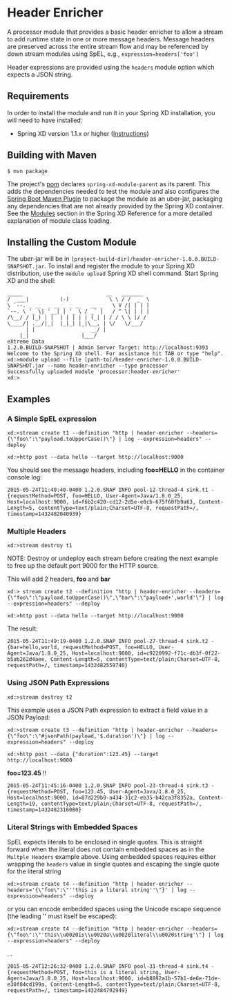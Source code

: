 Header Enricher
===============

A processor module that provides a basic header enricher to allow a stream to add runtime state in one or more message headers. Message headers are preserved across the entire stream flow and may be referenced by down stream modules using SpEL, e.g., `expression=headers['foo']`

Header expressions are provided using the `headers` module option which expects a JSON string.

## Requirements

In order to install the module and run it in your Spring XD installation, you will need to have installed:

* Spring XD version 1.1.x or higher ([Instructions](http://docs.spring.io/spring-xd/docs/current/reference/html/#getting-started))

## Building with Maven

	$ mvn package

The project's [pom](pom.xml) declares `spring-xd-module-parent` as its parent. This adds the dependencies needed to test the module and also configures the [Spring Boot Maven Plugin](http://docs.spring.io/spring-boot/docs/current/reference/html/build-tool-plugins-maven-plugin.html) to package the module as an uber-jar, packaging any dependencies that are not already provided by the Spring XD container. See the [Modules](http://docs.spring.io/spring-xd/docs/current/reference/html/#modules) section in the Spring XD Reference for a more detailed explanation of module class loading.

## Installing the Custom Module

The uber-jar will be in `[project-build-dir]/header-enricher-1.0.0.BUILD-SNAPSHOT.jar`. To install and register the module to your Spring XD distribution, use the `module upload` Spring XD shell command. Start Spring XD and the shell:


	_____                           __   _______
	/  ___|          (-)             \ \ / /  _  \
	\ `--. _ __  _ __ _ _ __   __ _   \ V /| | | |
 	`--. \ '_ \| '__| | '_ \ / _` |   / ^ \| | | |
	/\__/ / |_) | |  | | | | | (_| | / / \ \ |/ /
	\____/| .__/|_|  |_|_| |_|\__, | \/   \/___/
    	  | |                  __/ |
      	|_|                 |___/
	eXtreme Data
	1.2.0.BUILD-SNAPSHOT | Admin Server Target: http://localhost:9393
	Welcome to the Spring XD shell. For assistance hit TAB or type "help".
	xd:>module upload --file [path-to]/header-enricher-1.0.0.BUILD-SNAPSHOT.jar --name header-enricher --type processor
	Successfully uploaded module 'processor:header-enricher'
	xd:>
	
## Examples

### A Simple SpEL expression

    xd:>stream create t1 --definition "http | header-enricher --headers={\"foo\":\"payload.toUpperCase()\"} | log --expression=headers" --deploy
   
    xd:>http post --data hello --target http://localhost:9000 
  
You should see the message headers, including **foo=HELLO** in the container console log:

  
    2015-05-24T11:40:40-0400 1.2.0.SNAP INFO pool-12-thread-4 sink.t1 - {requestMethod=POST, foo=HELLO, User-Agent=Java/1.8.0_25, Host=localhost:9000, id=f6b2c420-cd12-2d5e-e0cb-675f60fb9a63, Content-Length=5, contentType=text/plain;Charset=UTF-8, requestPath=/, timestamp=1432482040939}

### Multiple Headers

    xd:>stream destroy t1

NOTE: Destroy or undeploy each stream before creating the next example to free up the default port 9000 for the HTTP source.

This will add 2 headers, **foo** and **bar**

    xd:> stream create t2 --definition "http | header-enricher --headers={\"foo\":\"payload.toUpperCase()\",\"bar\":\"payload+',world'\"} | log --expression=headers" --deploy
    
    xd:>http post --data hello --target http://localhost:9000
    
The result:

    2015-05-24T11:49:19-0400 1.2.0.SNAP INFO pool-27-thread-4 sink.t2 - {bar=hello,world, requestMethod=POST, foo=HELLO, User-Agent=Java/1.8.0_25, Host=localhost:9000, id=c9220992-f71c-db3f-0f22-b5ab262d4aee, Content-Length=5, contentType=text/plain;Charset=UTF-8, requestPath=/, timestamp=1432482559740}
    
### Using JSON Path Expressions

	xd:>stream destroy t2
	
This example uses a JSON Path expression to extract a field value in a JSON Payload:

    xd:>stream create t3 --definition "http | header-enricher --headers={\"foo\":\"#jsonPath(payload,'$.duration')\"} | log --expression=headers" --deploy
    
    xd:>http post --data {"duration":123.45} --target http://localhost:9000		
		
**foo=123.45** !!

    2015-05-24T11:45:16-0400 1.2.0.SNAP INFO pool-23-thread-4 sink.t3 - {requestMethod=POST, foo=123.45, User-Agent=Java/1.8.0_25, Host=localhost:9000, id=87d229b9-a434-31c2-eb35-b42ca3f8352a, Content-Length=19, contentType=text/plain;Charset=UTF-8, requestPath=/, timestamp=1432482316080}

### Literal Strings with Embedded Spaces

SpEL expects literals to be enclosed in single quotes. This is straight forward when the literal does not contain embedded spaces as in the `Multple Headers` example above. Using embedded spaces requires either 
wrapping the `headers` value in single quotes and escaping the single quote for the literal string

	xd:>stream create t4 --definition "http | header-enricher --headers='{\"foo\":\"''this is a literal string''\"}' | log --expression=headers" --deploy

or you can encode embedded spaces using the Unicode escape sequence (the leading '\' must itself be escaped):

    xd:>stream create t4 --definition "http | header-enricher --headers={\"foo\":\"'this\\u0020is\\u0020a\\u0020literal\\u0020string'\"} | log --expression=headers" --deploy

...    

    2015-05-24T12:26:32-0400 1.2.0.SNAP INFO pool-31-thread-4 sink.t4 - {requestMethod=POST, foo=this is a literal string, User-Agent=Java/1.8.0_25, Host=localhost:9000, id=b8892a1b-57b1-de6e-71de-e30f84cd199a, Content-Length=5, contentType=text/plain;Charset=UTF-8, requestPath=/, timestamp=1432484792949}


  
